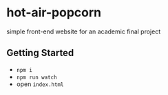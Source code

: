 # hot-air-popcorn
simple front-end website for an academic final project

## Getting Started

* `npm i`
* `npm run watch`
* open `index.html`
